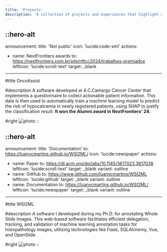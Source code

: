 ```yaml
---
title: 'Projects'
description: 'A collection of projects and experiences that highlight my work in technology, problem-solving, and innovation.'
---
```


::hero-alt
---
announcement:
title: 'Not public'
icon: 'lucide:code-xml'
actions:
- name: NextFrontiers awards
  to: https://nextfrontiers.com.br/site/nftcc2024/trabalhos-premiados
  leftIcon: 'lucide:scroll-text'
  target: _blank
---
#title
OncoAssist

#description
A software developed at A.C.Camargo Cancer Center that implements a questionnaire to collect actionable patient
information. This data is then used to automatically train a machine learning model to predict the risk of hypocalcemia
in newly registered patients, using SHAP to justify the classification result. **It
won the Alumni award in NextFrontiers' 24.**

#right
![photo](/imgs/oncoassist.png)
::

::hero-alt
---
announcement:
title: 'Documentation'
to: https://luanvcmartins.github.io/WSI2ML/
icon: 'lucide:newspaper'
actions:
- name: Paper
  to: https://dl.acm.org/doi/abs/10.1145/3617023.3617038
  leftIcon: 'lucide:scroll-text'
  target: _blank
  variant: outline
- name: GitHub
  to: https://www.github.com/luanvcmartins/WSI2ML
  leftIcon: 'lucide:github'
  target: _blank
  variant: outline
- name: Documentation
  to: https://luanvcmartins.github.io/WSI2ML/
  leftIcon: 'lucide:newspaper'
  target: _blank
  variant: outline

---
#title
WSI2ML

#description
A software I developed during my Ph.D. for annotating Whole Slide Images. This web-based software facilitates efficient
delegation, tracking, and validation of machine learning annotation tasks for histopathology images, utilizing
technologies like Flask, SQLAlchemy, Vue, and OpenSlide.

#right
![photo](/imgs/wsi2ml.png)
::